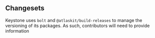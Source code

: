 ## Changesets

Keystone uses `bolt` and `@atlaskit/build-releases` to manage the versioning of its packages. As such, contributors will need to provide information
